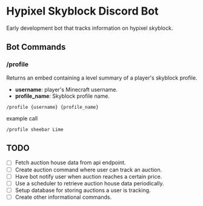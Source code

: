 # Hypixel Skyblock Discord Bot
Early development bot that tracks information on hypixel skyblock.

## Bot Commands
### /profile
Returns an embed containing a level summary of a player's skyblock profile.

- **username**: player's Minecraft username.
- **profile_name**: Skyblock profile name.
```
/profile {username} {profile_name}
```
example call
```
/profile sheebar Lime
```

## TODO
- [ ] Fetch auction house data from api endpoint.
- [ ] Create auction command where user can track an auction.
- [ ] Have bot notify user when auction reaches a certain price.
- [ ] Use a scheduler to retrieve auction house data periodically. 
- [ ] Setup database for storing auctions a user is tracking.
- [ ] Create other informational commands.
